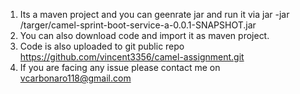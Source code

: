 1. Its a maven project and you can geenrate jar and run it via jar -jar /targer/camel-sprint-boot-service-a-0.0.1-SNAPSHOT.jar
2. You can also download code and import it as maven project.
3. Code is also uploaded to git public  repo https://github.com/vincent3356/camel-assignment.git
4. If you are facing any issue please contact me on vcarbonaro118@gmail.com